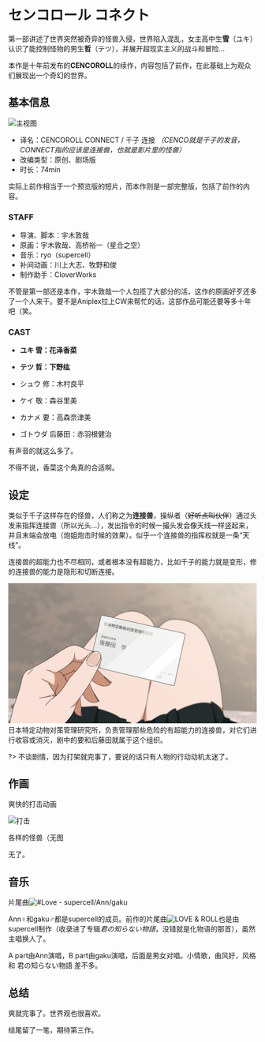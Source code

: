 # センコロール コネクト

第一部讲述了世界突然被奇异的怪兽入侵，世界陷入混乱，女主高中生**雪**（ユキ）认识了能控制怪物的男生**哲**（テツ），并展开超现实主义的战斗和冒险…

本作是十年前发布的**CENCOROLL**的续作，内容包括了前作，在此基础上为观众们展现出一个奇幻的世界。

## 基本信息
![主视图](https://lain.bgm.tv/pic/cover/l/4b/92/29413_m3vv4.jpg ':size=700xauto')
- 译名：CENCOROLL CONNECT / 千子 连接
*（CENCO就是千子的发音，CONNECT指的应该是连接兽，也就是影片里的怪兽）*
- 改编类型：原创、剧场版
- 时长：74min

实际上前作相当于一个预览版的短片，而本作则是一部完整版，包括了前作的内容。

### STAFF
- 导演、脚本：宇木敦哉
- 原画：宇木敦哉、高桥裕一（星合之空）
- 音乐：ryo（supercell）
- 补间动画：川上大志、牧野和俊
- 制作助手：CloverWorks

不管是第一部还是本作，宇木敦哉一个人包揽了大部分的活，这作的原画好歹还多了一个人来干。要不是Aniplex拉上CW来帮忙的话，这部作品可能还要等多十年吧（笑。

### CAST
- **ユキ 雪：花泽香菜**
- **テツ 哲：下野纮**

- シュウ 修：木村良平
- ケイ 敬：森谷里美
- カナメ 要：高森奈津美
- ゴトウダ 后藤田：赤羽根健治
  
有声音的就这么多了。

不得不说，香菜这个角真的合适啊。

## 设定

类似于千子这样存在的怪兽，人们称之为**连接兽**，操纵者（~~好听点叫伙伴~~）通过头发来指挥连接兽（所以光头...），发出指令的时候一撮头发会像天线一样竖起来，并且末端会放电（炮姐炮击时候的效果）。似乎一个连接兽的指挥权就是一条“天线”。

连接兽的超能力也不尽相同，或者根本没有超能力，比如千子的能力就是变形，修的连接兽的能力是隐形和切断连接。

![名片](image/cencoroll1.jpg ':size=350xauto')
日本特定动物对策管理研究所，负责管理那些危险的有超能力的连接兽，对它们进行收容或消灭，剧中的要和后藤田就属于这个组织。

?> 不谈剧情，因为打架就完事了，要说的话只有人物的行动动机太迷了。

## 作画

爽快的打击动画

![打击](image/cencoroll3.gif)

各样的怪兽（无图

无了。

## 音乐

片尾曲![#Love - supercell/Ann/gaku](https://music.163.com/#/song?id=1381054296)

Ann♀和gaku♂都是supercell的成员。前作的片尾曲![LOVE & ROLL](https://music.163.com/#/song?id=825652)也是由supercell制作（收录进了专辑*君の知らない物語*，没错就是化物语的那首），虽然主唱换人了。

A part由Ann演唱，B part由gaku演唱，后面是男女对唱。小情歌，曲风好，风格和 君の知らない物語 差不多。

## 总结

爽就完事了。世界观也很喜欢。

结尾留了一笔，期待第三作。